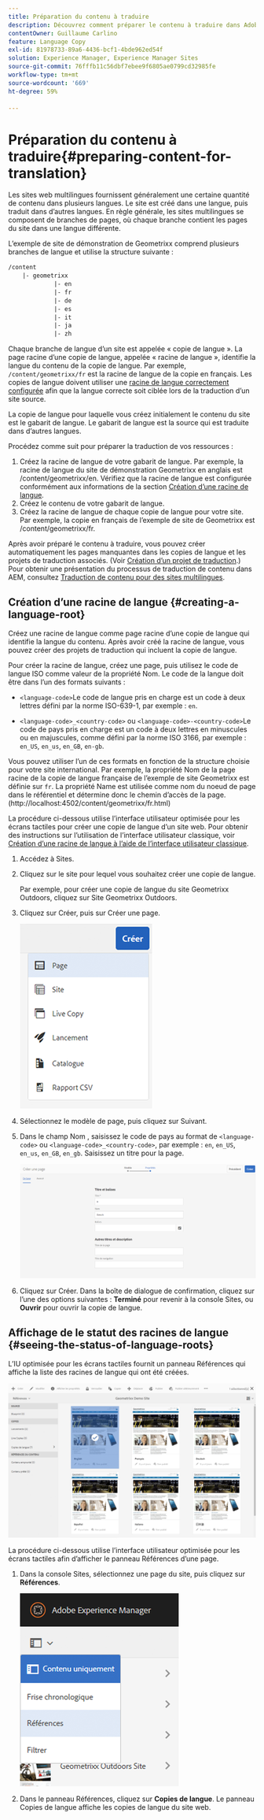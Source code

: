 ```yaml
---
title: Préparation du contenu à traduire
description: Découvrez comment préparer le contenu à traduire dans Adobe Experience Manager.
contentOwner: Guillaume Carlino
feature: Language Copy
exl-id: 81978733-89a6-4436-bcf1-4bde962ed54f
solution: Experience Manager, Experience Manager Sites
source-git-commit: 76fffb11c56dbf7ebee9f6805ae0799cd32985fe
workflow-type: tm+mt
source-wordcount: '669'
ht-degree: 59%

---
```


# Préparation du contenu à traduire{#preparing-content-for-translation}

Les sites web multilingues fournissent généralement une certaine quantité de contenu dans plusieurs langues. Le site est créé dans une langue, puis traduit dans d’autres langues. En règle générale, les sites multilingues se composent de branches de pages, où chaque branche contient les pages du site dans une langue différente.

L’exemple de site de démonstration de Geometrixx comprend plusieurs branches de langue et utilise la structure suivante :

```xml
/content
    |- geometrixx
             |- en
             |- fr
             |- de
             |- es
             |- it
             |- ja
             |- zh
```

Chaque branche de langue d’un site est appelée « copie de langue ». La page racine d’une copie de langue, appelée « racine de langue », identifie la langue du contenu de la copie de langue. Par exemple, `/content/geometrixx/fr` est la racine de langue de la copie en français. Les copies de langue doivent utiliser une [racine de langue correctement configurée](/help/sites-administering/tc-prep.md#creating-a-language-root) afin que la langue correcte soit ciblée lors de la traduction d’un site source.

La copie de langue pour laquelle vous créez initialement le contenu du site est le gabarit de langue. Le gabarit de langue est la source qui est traduite dans d’autres langues.

Procédez comme suit pour préparer la traduction de vos ressources :

1. Créez la racine de langue de votre gabarit de langue. Par exemple, la racine de langue du site de démonstration Geometrixx en anglais est /content/geometrixx/en. Vérifiez que la racine de langue est configurée conformément aux informations de la section [Création d’une racine de langue](/help/sites-administering/tc-prep.md#creating-a-language-root).
1. Créez le contenu de votre gabarit de langue.
1. Créez la racine de langue de chaque copie de langue pour votre site. Par exemple, la copie en français de l’exemple de site de Geometrixx est /content/geometrixx/fr.

Après avoir préparé le contenu à traduire, vous pouvez créer automatiquement les pages manquantes dans les copies de langue et les projets de traduction associés. (Voir [Création d’un projet de traduction](/help/sites-administering/tc-manage.md).) Pour obtenir une présentation du processus de traduction de contenu dans AEM, consultez [Traduction de contenu pour des sites multilingues](/help/sites-administering/translation.md).

## Création d’une racine de langue {#creating-a-language-root}

Créez une racine de langue comme page racine d’une copie de langue qui identifie la langue du contenu. Après avoir créé la racine de langue, vous pouvez créer des projets de traduction qui incluent la copie de langue.

Pour créer la racine de langue, créez une page, puis utilisez le code de langue ISO comme valeur de la propriété Nom. Le code de la langue doit être dans l’un des formats suivants :

* `<language-code>`Le code de langue pris en charge est un code à deux lettres défini par la norme ISO-639-1, par exemple : `en`.

* `<language-code>_<country-code>` ou `<language-code>-<country-code>`Le code de pays pris en charge est un code à deux lettres en minuscules ou en majuscules, comme défini par la norme ISO 3166, par exemple : `en_US`, `en_us`, `en_GB`, `en-gb`.

Vous pouvez utiliser l’un de ces formats en fonction de la structure choisie pour votre site international. Par exemple, la propriété Nom de la page racine de la copie de langue française de l’exemple de site Geometrixx est définie sur `fr`. La propriété Name est utilisée comme nom du noeud de page dans le référentiel et détermine donc le chemin d’accès de la page. (http://localhost:4502/content/geometrixx/fr.html)

La procédure ci-dessous utilise l’interface utilisateur optimisée pour les écrans tactiles pour créer une copie de langue d’un site web. Pour obtenir des instructions sur l’utilisation de l’interface utilisateur classique, voir [Création d’une racine de langue à l’aide de l’interface utilisateur classique](/help/sites-administering/tc-lroot-classic.md).

1. Accédez à Sites.
1. Cliquez sur le site pour lequel vous souhaitez créer une copie de langue.

   Par exemple, pour créer une copie de langue du site Geometrixx Outdoors, cliquez sur Site Geometrixx Outdoors.

1. Cliquez sur Créer, puis sur Créer une page.

   ![chlimage_1-21](assets/chlimage_1-21a.png)

1. Sélectionnez le modèle de page, puis cliquez sur Suivant.
1. Dans le champ Nom , saisissez le code de pays au format de `<language-code>` ou `<language-code>_<country-code>`, par exemple : `en`, `en_US`, `en_us`, `en_GB`, `en_gb`. Saisissez un titre pour la page.

   ![chlimage_1-22](assets/chlimage_1-22a.png)

1. Cliquez sur Créer. Dans la boîte de dialogue de confirmation, cliquez sur l’une des options suivantes : **Terminé** pour revenir à la console Sites, ou **Ouvrir** pour ouvrir la copie de langue.

## Affichage de le statut des racines de langue {#seeing-the-status-of-language-roots}

L’IU optimisée pour les écrans tactiles fournit un panneau Références qui affiche la liste des racines de langue qui ont été créées.

![chlimage_1-23](assets/chlimage_1-23a.png)

La procédure ci-dessous utilise l’interface utilisateur optimisée pour les écrans tactiles afin d’afficher le panneau Références d’une page.

1. Dans la console Sites, sélectionnez une page du site, puis cliquez sur **Références**.

   ![chlimage_1-24](assets/chlimage_1-24a.png)

1. Dans le panneau Références, cliquez sur **Copies de langue**. Le panneau Copies de langue affiche les copies de langue du site web.

